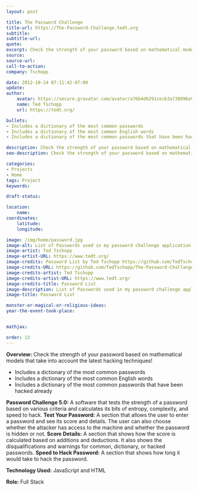 ```yaml
---
layout: post

title: The Password Challenge
title-url: https://The-Password-Challange.tedt.org
subtitle:
subtitle-url:
quote:
excerpt: Check the strength of your password based on mathematical models that take into account the latest hacking techniques!
source:
source-url:
call-to-action:
company: Tschopp

date: 2012-10-24 07:11:42-07:00
update:
author:
    avatar: https://secure.gravatar.com/avatar/a76b4d6291cecb3a738896a971bfb903?s=512&d=mp&r=g
    name: Ted Tschopp
    url: https://tedt.org/

bullets:
- Includes a dictionary of the most common passwords
- Includes a dictionary of the most common English words
- Includes a dictionary of the most common passwords that have been hacked already

description: Check the strength of your password based on mathematical models that take into account the latest hacking techniques!
seo-description: Check the strength of your password based on mathematical models that take into account the latest hacking techniques!

categories: 
- Projects
- Home
tags: Project
keywords:

draft-status:

location:
    name:
coordinates:
    latitude:
    longitude:

image: /img/home/password.jpg
image-alt: List of Passwords used in my password challenge application
image-artist: Ted Tschopp
image-artist-URL: https://www.tedt.org/
image-credits: Password List by Ted Tschopp https://github.com/TedTschopp/The-Password-Challange
image-credits-URL: https://github.com/TedTschopp/The-Password-Challange
image-credits-artist: Ted Tschopp
image-credits-artist-URL: https://www.tedt.org/
image-credits-title: Password List
image-description: List of Passwords used in my password challenge application
image-title: Password List

monster-or-magical-or-religious-ideas:
year-the-event-took-place:


mathjax:

order: 13
---
```


**Overview:** Check the strength of your password based on mathematical models that take into account the latest hacking techniques!

* Includes a dictionary of the most common passwords
* Includes a dictionary of the most common English words
* Includes a dictionary of the most common passwords that have been hacked already

**Password Challenge 5.0:** A software that tests the strength of a password based on various criteria and calculates its bits of entropy, complexity, and speed to hack.
**Test Your Password:** A section that allows the user to enter a password and see its score and details. The user can also choose whether the attacker has access to the machine and whether the password is hidden or not.
**Score Details:** A section that shows how the score is calculated based on additions and deductions. It also shows the disqualifications and warnings for common, dictionary, or hacked passwords.
**Speed to Hack Password:** A section that shows how long it would take to hack the password.

**Technology Used:** JavaScript and HTML

**Role:** Full Stack